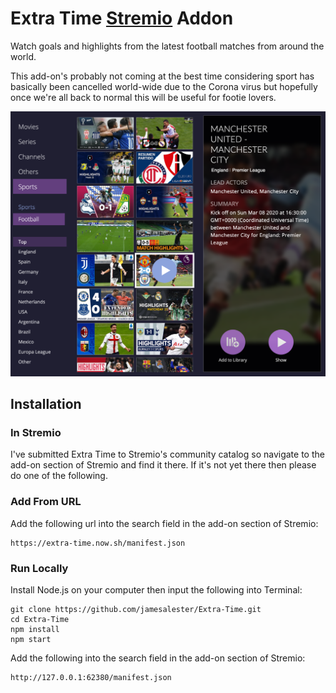 # Extra Time [Stremio](https://www.stremio.com/) Addon

Watch goals and highlights from the latest football matches from around the world.

This add-on's probably not coming at the best time considering sport has basically been cancelled world-wide due to the Corona virus but hopefully once we're all back to normal this will be useful for footie lovers.

![Extra Time Preview](./preview.png)


## Installation

### In Stremio
I've submitted Extra Time to Stremio's community catalog so navigate to the add-on section of Stremio and find it there. If it's not yet there then please do one of the following.

### Add From URL
Add the following url into the search field in the add-on section of Stremio:
```
https://extra-time.now.sh/manifest.json
```



### Run Locally
Install Node.js on your computer then input the following into Terminal:
```
git clone https://github.com/jamesalester/Extra-Time.git
cd Extra-Time
npm install
npm start
```

Add the following into the search field in the add-on section of Stremio:
```
http://127.0.0.1:62380/manifest.json
```

